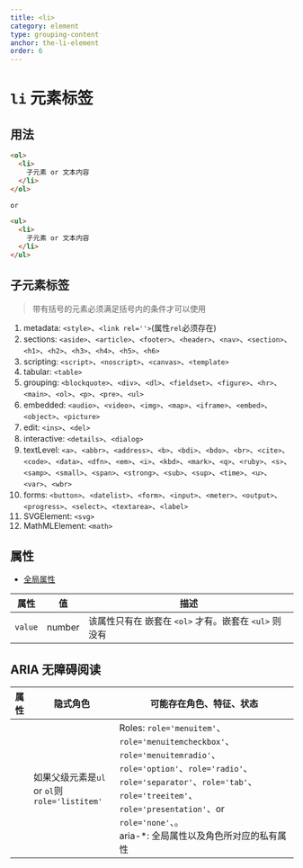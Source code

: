 ```yaml
---
title: <li>
category: element
type: grouping-content
anchor: the-li-element
order: 6
---
```


# `li` 元素标签

## 用法

```html
<ol>
  <li>
    子元素 or 文本内容
  </li>
</ol>

or

<ul>
  <li>
    子元素 or 文本内容
  </li>
</ul>
```

## 子元素标签

>带有括号的元素必须满足括号内的条件才可以使用

1. metadata: `<style>`、`<link rel=''>`(属性`rel`必须存在)
1. sections: `<aside>`、`<article>`、`<footer>`、`<header>`、`<nav>`、`<section>`、`<h1>`、`<h2>`、`<h3>`、`<h4>`、`<h5>`、`<h6>`
1. scripting: `<script>`、`<noscript>`、`<canvas>`、`<template>`
1. tabular: `<table>`
1. grouping: `<blockquote>`、`<div>`、`<dl>`、`<fieldset>`、`<figure>`、`<hr>`、`<main>`、`<ol>`、`<p>`、`<pre>`、`<ul>`
1. embedded: `<audio>`、`<video>`、`<img>`、`<map>`、`<iframe>`、`<embed>`、`<object>`、`<picture>`
1. edit: `<ins>`、`<del>`
1. interactive: `<details>`、`<dialog>`
1. textLevel: `<a>`、`<abbr>`、`<address>`、`<b>`、`<bdi>`、`<bdo>`、`<br>`、`<cite>`、`<code>`、`<data>`、`<dfn>`、`<em>`、`<i>`、`<kbd>`、`<mark>`、`<q>`、`<ruby>`、`<s>`、`<samp>`、`<small>`、`<span>`、`<strong>`、`<sub>`、`<sup>`、`<time>`、`<u>`、`<var>`、`<wbr>`
1. forms: `<button>`、`<datelist>`、`<form>`、`<input>`、`<meter>`、`<output>`、`<progress>`、`<select>`、`<textarea>`、`<label>`
1. SVGElement: `<svg>`
1. MathMLElement: `<math>`

## 属性

* [全局属性](/front-end/HTML/attribute#anchor-全局属性)

| 属性 | 值 | 描述 |
| ---- | ---- | ---- |
| `value` | number | 该属性只有在 嵌套在 `<ol>` 才有。嵌套在 `<ul>` 则没有 |

## ARIA 无障碍阅读

| 属性 | 隐式角色 | 可能存在角色、特征、状态 |
| ---- | ---- | ---- |
| | 如果父级元素是`ul` or `ol`则`role='listitem'` | Roles: `role='menuitem'`、`role='menuitemcheckbox'`、`role='menuitemradio'`、`role='option'`、`role='radio'`、`role='separator'`、`role='tab'`、`role='treeitem'`、`role='presentation'`、or `role='none'`、。 <br> aria-*: 全局属性以及角色所对应的私有属性 |
